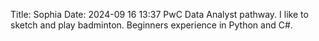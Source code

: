 Title: Sophia
Date: 2024-09 16 13:37
PwC Data Analyst pathway. I like to sketch and play badminton. 
Beginners experience in Python and C#.
